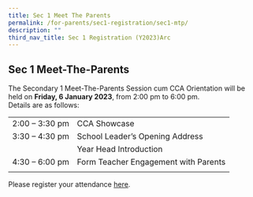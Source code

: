 ```yaml
---
title: Sec 1 Meet The Parents
permalink: /for-parents/sec1-registration/sec1-mtp/
description: ""
third_nav_title: Sec 1 Registration (Y2023)Arc
---
```

## **Sec 1 Meet-The-Parents**

The Secondary 1 Meet-The-Parents Session cum CCA Orientation will be held on **Friday, 6 January 2023**, from 2:00 pm to 6:00 pm.
<br>Details are as follows:


|  |  | 
| -------- | -------- | 
| 2:00 – 3:30 pm | CCA Showcase | 
| 3:30 – 4:30 pm    | School Leader’s Opening Address   |
| | Year Head Introduction|
| 4:30 – 6:00 pm | Form Teacher Engagement with Parents | 
|  | |


Please register your attendance <a href="https://go.gov.sg" target="_blank" >here</a>.


<!--Thank you for attending the Sec 1 Meet The Parents session. 

Please click **here** to view the slides presented that day. <br>
Please click [here](https://drive.google.com/file/d/1C0jvkwEuzVKNZwOxz5AXRPRoebJUPieK/view) to view the parenting talk by Mr Edwin Choy on Transition to Sec 1.
-->